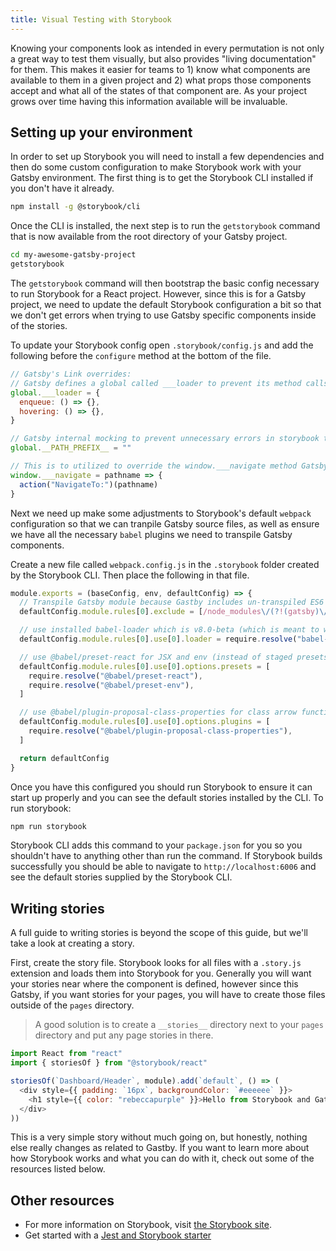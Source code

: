 ```yaml
---
title: Visual Testing with Storybook
---
```


Knowing your components look as intended in every permutation is not only a great way to test them visually, but also provides "living documentation" for them. This makes it easier for teams to 1) know what components are available to them in a given project and 2) what props those components accept and what all of the states of that component are. As your project grows over time having this information available will be invaluable.

## Setting up your environment

In order to set up Storybook you will need to install a few dependencies and then do some custom configuration to make Storybook work with your Gatsby environment. The first thing is to get the Storybook CLI installed if you don't have it already.

```sh
npm install -g @storybook/cli
```

Once the CLI is installed, the next step is to run the `getstorybook` command that is now available from the root directory of your Gatsby project.

```sh
cd my-awesome-gatsby-project
getstorybook
```

The `getstorybook` command will then bootstrap the basic config necessary to run Storybook for a React project. However, since this is for a Gatsby project, we need to update the default Storybook configuration a bit so that we don't get errors when trying to use Gatsby specific components inside of the stories.

To update your Storybook config open `.storybook/config.js` and add the following before the `configure` method at the bottom of the file.

```js
// Gatsby's Link overrides:
// Gatsby defines a global called ___loader to prevent its method calls from creating console errors we override it here
global.___loader = {
  enqueue: () => {},
  hovering: () => {},
}

// Gatsby internal mocking to prevent unnecessary errors in storybook testing environment
global.__PATH_PREFIX__ = ""

// This is to utilized to override the window.___navigate method Gatsby defines and uses to report what path a Link would be taking us to if it wasn't inside a storybook
window.___navigate = pathname => {
  action("NavigateTo:")(pathname)
}
```

Next we need up make some adjustments to Storybook's default `webpack` configuration so that we can tranpile Gatsby source files, as well as ensure we have all the necessary `babel` plugins we need to transpile Gatsby components.

Create a new file called `webpack.config.js` in the `.storybook` folder created by the Storybook CLI. Then place the following in that file.

```js
module.exports = (baseConfig, env, defaultConfig) => {
  // Transpile Gatsby module because Gastby includes un-transpiled ES6 code.
  defaultConfig.module.rules[0].exclude = [/node_modules\/(?!(gatsby)\/)/]

  // use installed babel-loader which is v8.0-beta (which is meant to work with @babel/core@7)
  defaultConfig.module.rules[0].use[0].loader = require.resolve("babel-loader")

  // use @babel/preset-react for JSX and env (instead of staged presets)
  defaultConfig.module.rules[0].use[0].options.presets = [
    require.resolve("@babel/preset-react"),
    require.resolve("@babel/preset-env"),
  ]

  // use @babel/plugin-proposal-class-properties for class arrow functions
  defaultConfig.module.rules[0].use[0].options.plugins = [
    require.resolve("@babel/plugin-proposal-class-properties"),
  ]

  return defaultConfig
}
```

Once you have this configured you should run Storybook to ensure it can start up properly and you can see the default stories installed by the CLI. To run storybook:

```sh
npm run storybook
```

Storybook CLI adds this command to your `package.json` for you so you shouldn't have to anything other than run the command. If Storybook builds successfully you should be able to navigate to `http://localhost:6006` and see the default stories supplied by the Storybook CLI.

## Writing stories

A full guide to writing stories is beyond the scope of this guide, but we'll take a look at creating a story.

First, create the story file. Storybook looks for all files with a `.story.js` extension and loads them into Storybook for you. Generally you will want your stories near where the component is defined, however since this Gatsby, if you want stories for your pages, you will have to create those files outside of the `pages` directory.

> A good solution is to create a `__stories__` directory next to your `pages` directory and put any page stories in there.

```js:title=src/components/example.story.js
import React from "react"
import { storiesOf } from "@storybook/react"

storiesOf(`Dashboard/Header`, module).add(`default`, () => (
  <div style={{ padding: `16px`, backgroundColor: `#eeeeee` }}>
    <h1 style={{ color: "rebeccapurple" }}>Hello from Storybook and Gatsby!</h1>
  </div>
))
```

This is a very simple story without much going on, but honestly, nothing else really changes as related to Gastby. If you want to learn more about how Storybook works and what you can do with it, check out some of the resources listed below.

## Other resources

- For more information on Storybook, visit
  [the Storybook site](https://storybook.js.org/).
- Get started with a [Jest and Storybook starter](https://github.com/Mathspy/gatsby-storybook-jest-starter)
